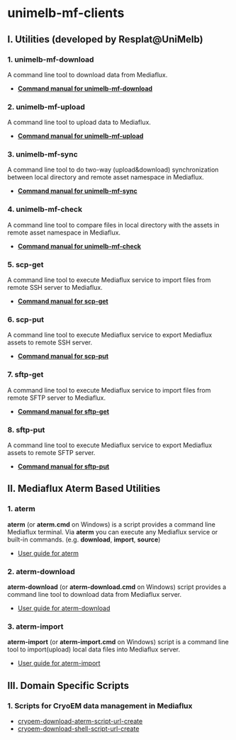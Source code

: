 # unimelb-mf-clients

## I. Utilities (developed by Resplat@UniMelb)

### 1. unimelb-mf-download

A command line tool to download data from Mediaflux.

* **[Command manual for unimelb-mf-download](https://github.com/UoM-ResPlat-DevOps/unimelb-mf-clients/blob/master/docs/unimelb-mf-download.md)**

### 2. unimelb-mf-upload

A command line tool to upload data to Mediaflux.

* **[Command manual for unimelb-mf-upload](https://github.com/UoM-ResPlat-DevOps/unimelb-mf-clients/blob/master/docs/unimelb-mf-upload.md)**

### 3. unimelb-mf-sync

A command line tool to do two-way (upload&download) synchronization between local directory and remote asset namespace in Mediaflux.

* **[Command manual for unimelb-mf-sync](https://github.com/UoM-ResPlat-DevOps/unimelb-mf-clients/blob/master/docs/unimelb-mf-sync.md)**

### 4. unimelb-mf-check

A command line tool to compare files in local directory with the assets in remote asset namespace in Mediaflux.

* **[Command manual for unimelb-mf-check](https://github.com/UoM-ResPlat-DevOps/unimelb-mf-clients/blob/master/docs/unimelb-mf-check.md)**

### 5. scp-get

A command line tool to execute Mediaflux service to import files from remote SSH server to Mediaflux.

* **[Command manual for scp-get](https://github.com/UoM-ResPlat-DevOps/unimelb-mf-clients/blob/master/docs/scp-get.md)**

### 6. scp-put

A command line tool to execute Mediaflux service to export Mediaflux assets to remote SSH server.

* **[Command manual for scp-put](https://github.com/UoM-ResPlat-DevOps/unimelb-mf-clients/blob/master/docs/scp-put.md)**

### 7. sftp-get
A command line tool to execute Mediaflux service to import files from remote SFTP server to Mediaflux.

* **[Command manual for sftp-get](https://github.com/UoM-ResPlat-DevOps/unimelb-mf-clients/blob/master/docs/sftp-get.md)**

### 8. sftp-put

A command line tool to execute Mediaflux service to export Mediaflux assets to remote SFTP server.

* **[Command manual for sftp-put](https://github.com/UoM-ResPlat-DevOps/unimelb-mf-clients/blob/master/docs/sftp-put.md)**

## II. Mediaflux Aterm Based Utilities

### 1. aterm
**aterm** (or **aterm.cmd** on Windows) is a script provides a command line Mediaflux terminal. Via **aterm** you can execute any Mediaflux service or built-in commands. (e.g. **download**, **import**, **source**)

  * [User guide for aterm](https://github.com/UoM-ResPlat-DevOps/unimelb-mf-scripts/blob/master/docs/aterm.md)

### 2. aterm-download
**aterm-download** (or **aterm-download.cmd** on Windows) script provides a command line tool to download data from Mediaflux server. 

  * [User guide for aterm-download](https://github.com/UoM-ResPlat-DevOps/unimelb-mf-scripts/blob/master/docs/aterm-download.md)

### 3. aterm-import
**aterm-import** (or **aterm-import.cmd** on Windows) script is a command line tool to import(upload) local data files into Mediaflux server. 

  * [User guide for aterm-import](https://github.com/UoM-ResPlat-DevOps/unimelb-mf-scripts/blob/master/docs/aterm-import.md)

## III. Domain Specific Scripts

### 1. Scripts for CryoEM data management in Mediaflux
  * [cryoem-download-aterm-script-url-create](https://github.com/UoM-ResPlat-DevOps/unimelb-mf-scripts/blob/master/docs/cryo-em/cryoem-download-aterm-script-url-create.md)
  * [cryoem-download-shell-script-url-create](https://github.com/UoM-ResPlat-DevOps/unimelb-mf-scripts/blob/master/docs/cryo-em/cryoem-download-shell-script-url-create.md)




